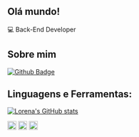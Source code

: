 ## Olá mundo!

:computer: Back-End Developer
 
## Sobre mim

[![Github Badge](https://img.shields.io/badge/GitHub-100000?style=for-the-badge&logo=github&logoColor=white&link=https://github.com/lorena-carvalho)](https://github.com/lorena-carvalho)

## Linguagens e Ferramentas:
[![Lorena's GitHub stats](https://github-readme-stats.vercel.app/api?username=lorena-carvalho)](https://github.com/lorena-carvalho/github-readme-stats)

<code><img height="20" src="https://img.shields.io/badge/Python-3776AB?style=for-the-badge&logo=python&logoColor=white"></code>
<code><img height="20" src="https://img.shields.io/badge/PHP-777BB4?style=for-the-badge&logo=php&logoColor=white"></code>
<code><img height="20" src="https://img.shields.io/badge/C-00599C?style=for-the-badge&logo=c&logoColor=white"></code>
